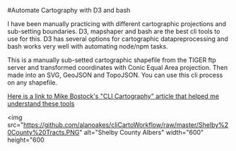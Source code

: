 #Automate Cartography with D3 and bash

I have been manually practicing with different cartographic projections and sub-setting boundaries. D3, mapshaper and bash are the best cli tools to use for this. D3 has several options for cartographic datapreprocessing and bash works very well with automating node/npm tasks.

This is a manually sub-setted cartographic shapefile from the TIGER ftp server and transformed coordinates with Conic Equal Area projection. Then made into an SVG, GeoJSON and TopoJSON. You can use this cli process on any shapefile.

[Here is a link to Mike Bostock's "CLI Cartography" article that helped me understand these tools](https://medium.com/@mbostock/command-line-cartography-part-1-897aa8f8ca2c)

<img src="https://github.com/alanoakes/cliCartoWorkflow/raw/master/Shelby%20County%20Tracts.PNG" alt="Shelby County Albers" width="600" height="600
